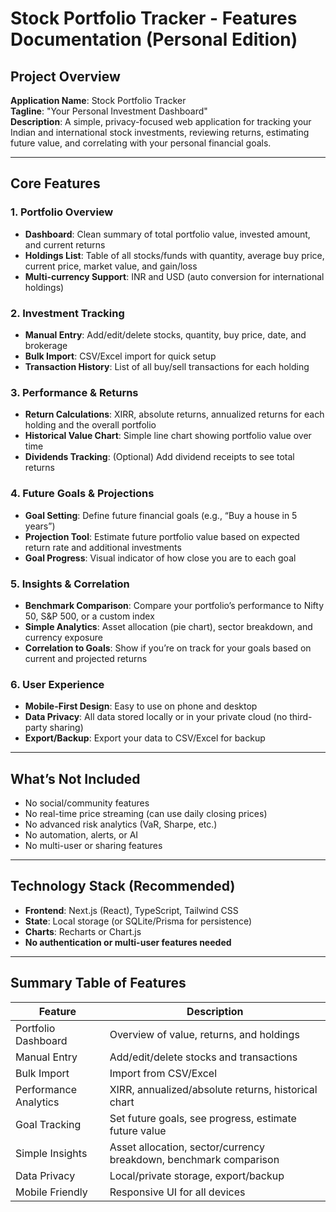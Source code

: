 # Stock Portfolio Tracker - Features Documentation (Personal Edition)

## Project Overview
**Application Name**: Stock Portfolio Tracker  
**Tagline**: "Your Personal Investment Dashboard"  
**Description**: A simple, privacy-focused web application for tracking your Indian and international stock investments, reviewing returns, estimating future value, and correlating with your personal financial goals.

---

## Core Features

### 1. Portfolio Overview
- **Dashboard**: Clean summary of total portfolio value, invested amount, and current returns
- **Holdings List**: Table of all stocks/funds with quantity, average buy price, current price, market value, and gain/loss
- **Multi-currency Support**: INR and USD (auto conversion for international holdings)

### 2. Investment Tracking
- **Manual Entry**: Add/edit/delete stocks, quantity, buy price, date, and brokerage
- **Bulk Import**: CSV/Excel import for quick setup
- **Transaction History**: List of all buy/sell transactions for each holding

### 3. Performance & Returns
- **Return Calculations**: XIRR, absolute returns, annualized returns for each holding and the overall portfolio
- **Historical Value Chart**: Simple line chart showing portfolio value over time
- **Dividends Tracking**: (Optional) Add dividend receipts to see total returns

### 4. Future Goals & Projections
- **Goal Setting**: Define future financial goals (e.g., “Buy a house in 5 years”)
- **Projection Tool**: Estimate future portfolio value based on expected return rate and additional investments
- **Goal Progress**: Visual indicator of how close you are to each goal

### 5. Insights & Correlation
- **Benchmark Comparison**: Compare your portfolio’s performance to Nifty 50, S&P 500, or a custom index
- **Simple Analytics**: Asset allocation (pie chart), sector breakdown, and currency exposure
- **Correlation to Goals**: Show if you’re on track for your goals based on current and projected returns

### 6. User Experience
- **Mobile-First Design**: Easy to use on phone and desktop
- **Data Privacy**: All data stored locally or in your private cloud (no third-party sharing)
- **Export/Backup**: Export your data to CSV/Excel for backup

---

## What’s Not Included
- No social/community features
- No real-time price streaming (can use daily closing prices)
- No advanced risk analytics (VaR, Sharpe, etc.)
- No automation, alerts, or AI
- No multi-user or sharing features

---

## Technology Stack (Recommended)
- **Frontend**: Next.js (React), TypeScript, Tailwind CSS
- **State**: Local storage (or SQLite/Prisma for persistence)
- **Charts**: Recharts or Chart.js
- **No authentication or multi-user features needed**

---

## Summary Table of Features

| Feature                | Description                                                                 |
|------------------------|-----------------------------------------------------------------------------|
| Portfolio Dashboard    | Overview of value, returns, and holdings                                    |
| Manual Entry           | Add/edit/delete stocks and transactions                                     |
| Bulk Import            | Import from CSV/Excel                                                       |
| Performance Analytics  | XIRR, annualized/absolute returns, historical chart                         |
| Goal Tracking          | Set future goals, see progress, estimate future value                       |
| Simple Insights        | Asset allocation, sector/currency breakdown, benchmark comparison           |
| Data Privacy           | Local/private storage, export/backup                                        |
| Mobile Friendly        | Responsive UI for all devices                                               | 